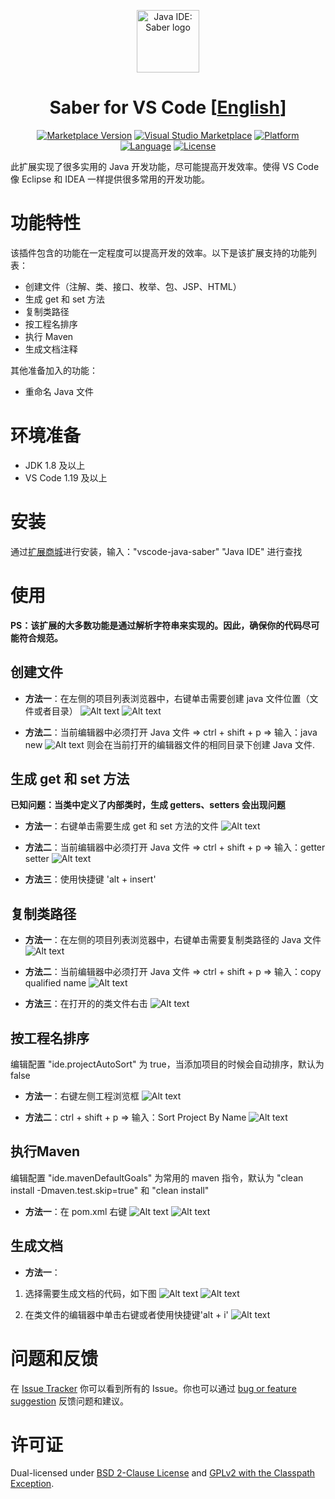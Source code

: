 <p align="center"><a href="https://github.com/jiangdequan/vscode-java-saber" target="_blank" rel="noopener noreferrer"><img width="100" src="https://raw.githubusercontent.com/jiangdequan/vscode-java-saber/master/logo.jpg" alt="Java IDE: Saber logo"></a></p>

<h1 align="center">Saber for VS Code [<a href="README.md">English</a>]</h1>

<p align="center">
    <a href="https://marketplace.visualstudio.com/items?itemName=YouMayCallMeV.vscode-java-saber"><img alt="Marketplace Version" src="https://vsmarketplacebadge.apphb.com/version-short/youmaycallmev.vscode-java-saber.svg"/></a>
    <a href="https://marketplace.visualstudio.com/items?itemName=YouMayCallMeV.vscode-java-saber"><img alt="Visual Studio Marketplace" src="https://vsmarketplacebadge.apphb.com/installs-short/youmaycallmev.vscode-java-saber.svg"/></a>
    <a href="javascript:;"><img alt="Platform" src="https://img.shields.io/badge/platform-windows|osx|linux-lightgrey.svg"/></a>
    <a href="javascript:;"><img alt="Language" src="https://img.shields.io/badge/language-javascript-orange.svg"/></a>
    <a href="javascript:;"><img alt="License" src="https://img.shields.io/badge/license-BSD&GPLv2-black.svg"/></a>
</p>

此扩展实现了很多实用的 Java 开发功能，尽可能提高开发效率。使得 VS Code 像 Eclipse 和 IDEA 一样提供很多常用的开发功能。

# 功能特性
该插件包含的功能在一定程度可以提高开发的效率。以下是该扩展支持的功能列表：
* 创建文件（注解、类、接口、枚举、包、JSP、HTML）
* 生成 get 和 set 方法
* 复制类路径
* 按工程名排序
* 执行 Maven
* 生成文档注释

其他准备加入的功能：
* 重命名 Java 文件

# 环境准备
* JDK 1.8 及以上
* VS Code 1.19 及以上

# 安装
通过[扩展商城](https://marketplace.visualstudio.com/)进行安装，输入："vscode-java-saber" "Java IDE" 进行查找

# 使用
__PS：该扩展的大多数功能是通过解析字符串来实现的。因此，确保你的代码尽可能符合规范。__

## 创建文件
* __方法一__：在左侧的项目列表浏览器中，右键单击需要创建 java 文件位置（文件或者目录）
![Alt text](./preview/java.ide.new.method1.step1.png)
![Alt text](./preview/java.ide.new.method1.step2.png)

* __方法二__：当前编辑器中必须打开 Java 文件 => ctrl + shift + p => 输入：java new
![Alt text](./preview/java.ide.new.method2.png)
则会在当前打开的编辑器文件的相同目录下创建 Java 文件.

## 生成 get 和 set 方法
__已知问题：当类中定义了内部类时，生成 getters、setters 会出现问题__
* __方法一__：右键单击需要生成 get 和 set 方法的文件
![Alt text](./preview/java.ide.generate.getter.setter.method1.png)

* __方法二__：当前编辑器中必须打开 Java 文件 => ctrl + shift + p => 输入：getter setter
![Alt text](./preview/java.ide.generate.getter.setter.method2.png)

* __方法三__：使用快捷键 'alt + insert'

## 复制类路径
* __方法一__：在左侧的项目列表浏览器中，右键单击需要复制类路径的 Java 文件
![Alt text](./preview/java.ide.copy.qualified.name.method1.png)

* __方法二__：当前编辑器中必须打开 Java 文件 => ctrl + shift + p => 输入：copy qualified name
![Alt text](./preview/java.ide.copy.qualified.name.method2.png)

* __方法三__：在打开的的类文件右击
![Alt text](./preview/java.ide.copy.qualified.name.method3.png)

## 按工程名排序
编辑配置 "ide.projectAutoSort" 为 true，当添加项目的时候会自动排序，默认为 false

* __方法一__：右键左侧工程浏览框
![Alt text](./preview/java.ide.sort.project.method1.png)

* __方法二__：ctrl + shift + p => 输入：Sort Project By Name
![Alt text](./preview/java.ide.sort.project.method2.png)

## 执行Maven
编辑配置 "ide.mavenDefaultGoals" 为常用的 maven 指令，默认为 "clean install -Dmaven.test.skip=true" 和 "clean install"

* __方法一__：在 pom.xml 右键
![Alt text](./preview/java.ide.run.as.method1.step1.png)
![Alt text](./preview/java.ide.run.as.method1.step2.png)

## 生成文档
* __方法一__：
1. 选择需要生成文档的代码，如下图
![Alt text](./preview/java.ide.generate.docs.method1.step1.1.png)
![Alt text](./preview/java.ide.generate.docs.method1.step1.2.png)

2. 在类文件的编辑器中单击右键或者使用快捷键'alt + i'
![Alt text](./preview/java.ide.generate.docs.method1.step2.1.png)

# 问题和反馈
在 [Issue Tracker](https://github.com/jiangdequan/vscode-java-saber/issues) 你可以看到所有的 Issue。你也可以通过 [bug or feature suggestion](https://github.com/jiangdequan/vscode-java-saber/issues/new) 反馈问题和建议。

# 许可证
Dual-licensed under [BSD 2-Clause License](http://opensource.org/licenses/BSD-2-Clause) and [GPLv2 with the Classpath Exception](http://openjdk.java.net/legal/gplv2+ce.html).